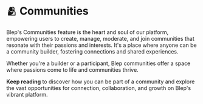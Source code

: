 # 🫂 Communities

Blep's Communities feature is the heart and soul of our platform, empowering users to create, manage, moderate, and join communities that resonate with their passions and interests. It's a place where anyone can be a community builder, fostering connections and shared experiences.

Whether you're a builder or a participant, Blep communities offer a space where passions come to life and communities thrive.

**Keep reading** to discover how you can be part of a community and explore the vast opportunities for connection, collaboration, and growth on Blep's vibrant platform.
